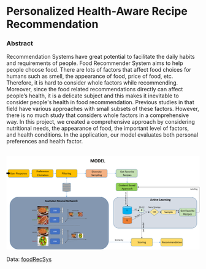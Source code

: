 # Personalized Health-Aware Recipe Recommendation

<h3> Abstract </h3>

<p style="margin-top:0px">
Recommendation Systems have great potential to facilitate the daily habits and requirements of people. 
Food Recommender System aims to help people choose food. 
There are lots of factors that affect food choices for humans such as smell, the appearance of food, price of food, etc.
Therefore, it is hard to consider whole factors while recommending. Moreover, since the food related recommendations directly can affect people’s health, 
it is a delicate subject and this makes it inevitable to consider people's health in food recommendation.
Previous studies in that field have various  approaches with small subsets of these factors. However, there is no much study that considers whole factors in a comprehensive way.
In this project, we created a comprehensive approach by considering nutritional needs, the
appearance of food, the important level of factors, and health conditions.
In the application, our model evaluates both personal preferences and health factor.
</p><br/>

<img src="model.png">

Data: <a href="https://www.kaggle.com/datasets/elisaxxygao/foodrecsysv1?resource=download&select=core-data_recipe.csv">foodRecSys</a>
